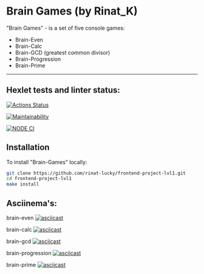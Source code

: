 # Brain Games (by Rinat_K)

"Brain Games" - is a set of five console games: 

* Brain-Even
* Brain-Calc
* Brain-GCD (greatest common divisor)
* Brain-Progression
* Brain-Prime

----

## Hexlet tests and linter status:
[![Actions Status](https://github.com/rinat-lucky/frontend-project-lvl1/workflows/hexlet-check/badge.svg)](https://github.com/rinat-lucky/frontend-project-lvl1/actions)

[![Maintainability](https://api.codeclimate.com/v1/badges/a99a88d28ad37a79dbf6/maintainability)](https://codeclimate.com/github/rinat-lucky/frontend-project-lvl1/maintainability)

[![NODE CI](https://github.com/rinat-lucky/frontend-project-lvl1/workflows/Node%20CI/badge.svg)](https://github.com/rinat-lucky/frontend-project-lvl1/actions)

## Installation

To install "Brain-Games" locally:

```sh
git clone https://github.com/rinat-lucky/frontend-project-lvl1.git
cd frontend-project-lvl1
make install
```

## Asciinema's:
 
brain-even
[![asciicast](https://asciinema.org/a/TovvZyg3Rfzuxm3yK3gaZKnEa.png)](https://asciinema.org/a/TovvZyg3Rfzuxm3yK3gaZKnEa)

brain-calc 
[![asciicast](https://asciinema.org/a/i6B9IjABKLygbJFk5uGjEXggI.png)](https://asciinema.org/a/i6B9IjABKLygbJFk5uGjEXggI)

brain-gcd 
[![asciicast](https://asciinema.org/a/UVeFwrLE92KH083pexyXIxc9v.png)](https://asciinema.org/a/UVeFwrLE92KH083pexyXIxc9v)

brain-progression
[![asciicast](https://asciinema.org/a/Toj7pELD7pIwPPUaLco5JjF3K.png)](https://asciinema.org/a/Toj7pELD7pIwPPUaLco5JjF3K)

brain-prime
[![asciicast](https://asciinema.org/a/ymRlLG3n14QgNpxkZMVOUuizv.png)](https://asciinema.org/a/ymRlLG3n14QgNpxkZMVOUuizv)
